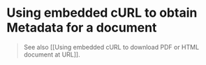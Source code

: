 # Using embedded cURL to obtain Metadata for a document

> See also [[Using embedded cURL to download PDF or HTML document at URL]].

